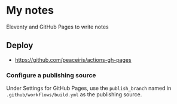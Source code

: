 # My notes

Eleventy and GitHub Pages to write notes

## Deploy

- https://github.com/peaceiris/actions-gh-pages

### Configure a publishing source

Under Settings for GitHub Pages, use the `publish_branch` named in `.github/workflows/build.yml` as the publishing source.
